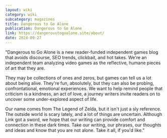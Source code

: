 ```yaml
---
layout: wiki
category: wiki
subcategory: magazines
title: Dangerous to Go Alone
publication: Dangerous to Go Alone
link: https://dangeroustogoalone.site/about/
date: 2024-09-27
---
```


"Dangerous to Go Alone is a new reader-funded independent games blog that avoids discourse, SEO trends, clickbait, and hot takes. We're an independent team analyzing video games as the reflective, humane pieces of art that they are.

They may be collections of ones and zeros, but games can tell us a lot about being alive. They're fun, absolutely, but they can also be probing, confrontational, emotional experiences. We want to help remind people that criticism is a kindness, an act of love, a journey writers invite readers on to uncover some under-explored aspect of life.

Our name comes from The Legend of Zelda, but it isn't just a sly reference. The outside world is scary lately, and a lot of things are uncertain. Although Link got a sword, we hope that our writing can provide comfort and connection in these dark times. Take our writing, our phrases, our thoughts and ideas and know that you are not alone. Take it all, if you'd like."
